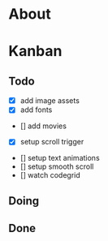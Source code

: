 # About





# Kanban

## Todo

- [x] add image assets
- [x] add fonts
- [] add movies
- [x] setup scroll trigger
- [] setup text animations
- [] setup smooth scroll
- [] watch codegrid


## Doing



## Done

